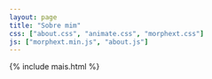 ```yaml
---
layout: page
title: "Sobre mim"
css: ["about.css", "animate.css", "morphext.css"]
js: ["morphext.min.js", "about.js"]
---
```

{% include mais.html %}
